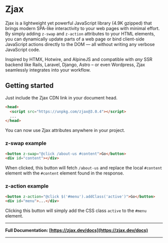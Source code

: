 
# Zjax

Zjax is a lightweight yet powerful JavaScript library (4.9K gzipped) that brings modern SPA-like interactivity to your web pages with minimal effort. By simply adding `z-swap` and `z-action` attributes to your HTML elements, you can dynamically update parts of a web page or bind client-side JavaScript actions directly to the DOM — all without writing any verbose JavaScript code.

Inspired by HTMX, Hotwire, and AlpineJS and compatible with *any* SSR backend like Rails, Laravel, Django, Astro – or even Wordpress, Zjax seamlessly integrates into your workflow.

## Getting started

Just include the Zjax CDN link in your document head.

```html
<head>
  <script src="https://unpkg.com/zjax@3.0.4"></script>
  ...
</head>
```

You can now use Zjax attributes anywhere in your project.

### z-swap example

```html
<button z-swap="@click /about-us #content">Go</button>
<div id="content"></div>
```

When clicked, this button will fetch `/about-us` and replace the local `#content` element with the `#content` element found in the response.

### z-action example


```html
<button z-action="@click $('#menu').addClass('active')">Go</button>
<div id="menu">...</div>
```

Clicking this button will simply add the CSS class `active` to the `#menu` element.



---

**Full Documentation: [https://zjax.dev/docs](https://zjax.dev/docs)**

---
